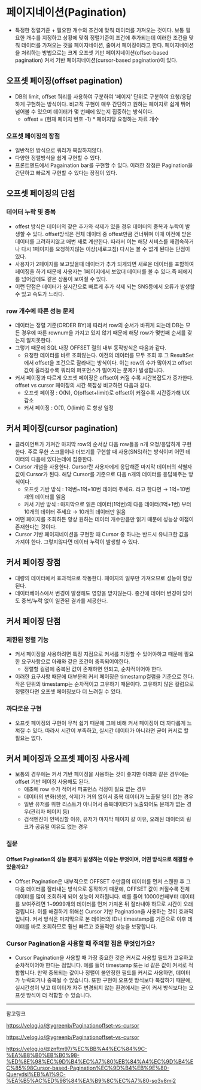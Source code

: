 # 페이지네이션(Pagination)
- 특정한 정렬기준 + 필요한 개수의 조건에 맞춰 데이터를 가져오는 것이다. 보통 필요한 개수를 지정하고 상황에 맞춰 정렬기준이 조건에 추가되는데 이러한 조건을 맞춰 데이터를 가져오는 것을 페이지네이션, 줄여서 페이징이라고 한다. 페이지네이션을 처리하는 방법으로는 크게 오프셋 기반 페이지네이션(offset-based pagination) 커서 기반 페이지네이션(cursor-based pagination)이 있다.

## 오프셋 페이징(offset pagination)
- DB의 limit, offset 쿼리를 사용하여 구분하여 ‘페이지’ 단위로 구분하여 요청/응답하게 구현하는 방식이다. 비교적 구현이 매우 간단하고 원하는 페이지로 쉽게 뛰어넘어볼 수 있으며 데이터가 몇 번째에 있는지 집중하는 방식이다.
    - offest = (현재 페이지 번호 -1) * 페이지당 요청하는 자료 개수 

### 오프셋 페이징의 장점
- 일반적인 방식으로 쿼리가 복잡하지않다.
- 다양한 정렬방식을 쉽게 구현할 수 있다.
- 프론트엔드에서 Pagaination bar를 구현할 수 있다. 이러한 장점은 Pagination을 간단하고 빠르게 구현할 수 있다는 장점이 있다. 

## 오프셋 페이징의 단점
### 데이터 누락 및 중복
- offest 방식은 데이터의 잦은 추가와 삭제가 있을 경우 데이터의 중복과 누락이 발생할 수 있다. offset방식은 전체 데이터 중 offest만큼 건너뛰며 이때 이전에 받은 데이터를 고려하지않고 매번 새로 계산한다. 따라서 이는 해당 서비스를 재접속하거나 다시 1페이지를 요청하지않는 이상(새로고침) 다시는 볼 수 없게 된다는 단점이 있다. 
- 사용자가 2페이지를 보고있을때 데이터가 추가 되게되면 새로운 데이터를 포함하여 페이징을 하기 때문에 사용자는 1페이지에서 보았더 데이터를 볼 수 있다.즉 페에지를 넘어감에도 같은 상품이 보여질 수 있다. 
- 이런 단점은 데이터가 실시간으로 빠르게 추가 삭제 되는 SNS등에서 오류가 발생할 수 있고 속도가 느라다. 

### row 개수에 따른 성능 문제
- 데이터는 정렬 기준(ORDER BY)에 따라서 row의 순서가 바뀌게 되는데 DB는 모든 경우에 따른 rownum을 가지고 있지 않기 때문에 해당 row가 몇번째 순서를 갖는지 알지못한다. 
- 그렇기 때문에 SQL 내장 OFFSET 절의 내부 동작방식은 다음과 같다.
    - 요청한 데이터를 바로 조회않는다. 이전의 데이터를 모두 조회 후 그 ResultSet에서 offset을 조건으로 잘라내는 방식이다. 이는 row의 수가 많아지고 offset 값이 올라갈수록 쿼리의 퍼포먼스가 떨어지는 문제가 발생합니다.
- 커서 페이징과 다르게 오프셋 페이징은 offset이 커질 수록 시간복잡도가 증가한다. offset vs cursor 페이징의 시간 복잡성 비교하면 다음과 같다.
    - 오프셋 페이징 : O(N), O(offset+limit)로 offset이 커질수록 시간증가해 UX 감소
    - 커서 페이징 : O(1), O(limit) 로 항상 일정

## 커서 페이징(cursor pagination)
- 클라이언트가 가져간 마지막 row의 순서상 다음 row들을 n개 요청/응답하게 구현한다.  주로 무한 스크롤이나 더보기를 구현할 때 사용(SNS)하는 방식이며  어떤 데이터의 다음에 있다는데에 집중한다.
- Cursor 개념을 사용한다. Cursor란 사용자에게 응답해준 마지막 데이터의 식별자 값이 Cursor가 된다. 해당 Cursor를 기준으로 다음 n개의 데이터를 응답해주는 방식이다.
    - 오프셋 기반 방식 : 1억번~1억+10번 데이터 주세요. 라고 한다면 → 1억+10번개의 데이터를 읽음
    - 커서 기반 방식 : 마지막으로 읽은 데이터(1억번)의 다음 데이터(1억+1번) 부터 10개의 데이터 주세요 → 10개의 데이터만 읽음
- 어떤 페이지를 조회하든 항상 원하는 데이터 개수만큼만 읽기 때문에 성능상 이점이 존재한다는 것이다.
- Cursor 기반 페이지네이션을 구현할 때 Cursor 중 하나는 반드시 유니크한 값을 가져야 한다. 그렇지않다면 데이터 누락이 발생할 수 있다. 

## 커서 페이징 장점
- 대량의 데이터에서 효과적으로 작동한다. 페이지의 일부만 가져오므로 성능이 향상된다.
- 데이터베이스에서 변경이 발생해도 영향을 받지않는다. 중간에 데이터 변경이 있어도 중복/누락 없이 일관된 결과를 제공한다.

## 커서 페이징 단점
### 제한된 정렬 기능
- 커서 페이징을 사용하려면 특징 지점으로 커서를 지정할 수 있어야하고 때문에 필요한 요구사항으로 아래와 같은 조건이 충족되어야한다.
    - 정렬할 컬럼에 중복된 값이 존재하면 안되고, 순차적이어야 한다.
- 이러한 요구사항 때문에 대부분의 커서 페이징은 timestamp컬럼을 기준으로 한다. 작은 단위의 timestamp는 순차적이고 고유하기 때문이다. 고유하지 않은 컬럼으로 정렬한다면 오프셋 페이징보다 더 느려질 수 있다.

### 까다로운 구현
- 오프셋 페이징의 구현이 무척 쉽기 때문에 그에 비해 커서 페이징이 더 까다롭게 느껴질 수 있다. 따라서 시간이 부족하고, 실시간 데이터가 아니라면 굳이 커서로 할 필요는 없다.

## 커서 페이징과 오프셋 페이징 사용사례
- 보통의 경우에는 커서 기반 페이징을 사용하는 것이 좋지만 아래와 같은 경우에는 offset 기반 페이징 사용해도 된다.
    - 애초에 row 수가 적어서 퍼포먼스 걱정이 필요 없는 경우
    - 데이터의 변화(생성, 삭제)가 거의 없어서 중복 데이터가 노출될 일이 없는 경우
    - 일반 유저를 위한 리스트가 아니어서 중복데이터가 노출되어도 문제가 없는 경우(관리자 페이지 등)
    - 검색엔진이 인덱싱할 이유, 유저가 마지막 페이지 갈 이유, 오래된 데이터의 링크가 공유될 이유도 없는 경우

### 질문
#### Offset Pagination의 성능 문제가 발생하는 이유는 무엇이며, 어떤 방식으로 해결할 수 있을까요?
- Offset Pagination은 내부적으로 OFFSET 수만큼의 데이터를 먼저 스캔한 후 그 다음 데이터를 잘라내는 방식으로 동작하기 때문에, OFFSET 값이 커질수록 전체 데이터를 많이 조회하게 되어 성능이 저하됩니다. 예를 들어 10000번째부터 데이터를 보여주려면 1~9999개의 데이터를 먼저 가져온 뒤 잘라내야 하므로 시간이 오래 걸립니다. 이를 해결하기 위해선 Cursor 기반 Pagination을 사용하는 것이 효과적입니다. 커서 방식은 마지막으로 본 데이터의 ID나 timestamp를 기준으로 이후 데이터를 바로 조회하므로 훨씬 빠르고 효율적인 성능을 보장합니다.

### Cursor Pagination을 사용할 때 주의할 점은 무엇인가요?
- Cursor Pagination을 사용할 때 가장 중요한 것은 커서로 사용할 필드가 고유하고 순차적이어야 한다는 점입니다. 예를 들어 timestamp 또는 id 같은 값이 커서로 적합합니다. 만약 중복되는 값이나 정렬이 불안정한 필드를 커서로 사용하면, 데이터가 누락되거나 중복될 수 있습니다. 또한 구현이 오프셋 방식보다 복잡하기 때문에, 실시간성이 낮고 데이터가 자주 변경되지 않는 환경에서는 굳이 커서 방식보다는 오프셋 방식이 더 적합할 수 있습니다.



---

참고링크 

https://velog.io/@ygreenb/Paginationoffset-vs-cursor

https://velog.io/@ygreenb/Paginationoffset-vs-cursor

https://velog.io/@znftm97/%EC%BB%A4%EC%84%9C-%EA%B8%B0%EB%B0%98-%ED%8E%98%EC%9D%B4%EC%A7%80%EB%84%A4%EC%9D%B4%EC%85%98Cursor-based-Pagination%EC%9D%B4%EB%9E%80-Querydsl%EB%A1%9C-%EA%B5%AC%ED%98%84%EA%B9%8C%EC%A7%80-so3v8mi2